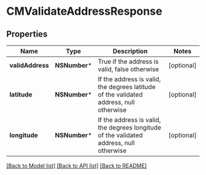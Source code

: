 # CMValidateAddressResponse

## Properties
Name | Type | Description | Notes
------------ | ------------- | ------------- | -------------
**validAddress** | **NSNumber*** | True if the address is valid, false otherwise | [optional] 
**latitude** | **NSNumber*** | If the address is valid, the degrees latitude of the validated address, null otherwise | [optional] 
**longitude** | **NSNumber*** | If the address is valid, the degrees longitude of the validated address, null otherwise | [optional] 

[[Back to Model list]](../README.md#documentation-for-models) [[Back to API list]](../README.md#documentation-for-api-endpoints) [[Back to README]](../README.md)


